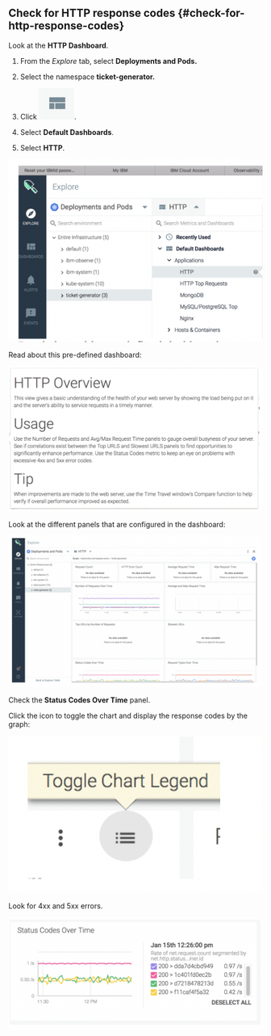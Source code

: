 ## Check for HTTP response codes {#check-for-http-response-codes}

Look at the **HTTP Dashboard**.

1. From the _Explore_ tab, select **Deployments and Pods.**

2. Select the namespace **ticket-generator.**

3. Click ![](../images/sysdig_img33a.png).

4. Select **Default Dashboards**.

4. Select **HTTP**.

![](../images/sysdig_img52.png)

Read about this pre-defined dashboard:

![](../images/sysdig_img53.png)


Look at the different panels that are configured in the dashboard:

![](../images/sysdig_img54.png)


Check the **Status Codes Over Time** panel.

Click the icon to toggle the chart and display the response codes by the graph:

![](../images/sysdig_img55.png)


Look for 4xx and 5xx errors.

![](../images/sysdig_img56.png)
